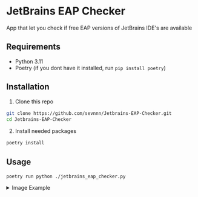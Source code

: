 # JetBrains EAP Checker

App that let you check if free EAP versions of JetBrains IDE's are available

## Requirements

- Python 3.11
- Poetry (if you dont have it installed, run `pip install poetry`)

## Installation

1. Clone this repo

```bash
git clone https://github.com/sevnnn/Jetbrains-EAP-Checker.git
cd Jetbrains-EAP-Checker
```

2. Install needed packages
```bash
poetry install
```

## Usage

```
poetry run python ./jetbrains_eap_checker.py
```

<details>

<summary>Image Example</summary>

![readme/example.jpg](readme/example.jpg)

</details>
